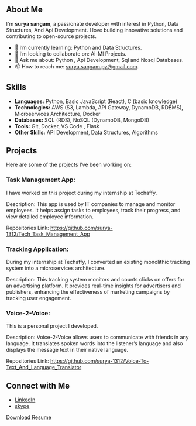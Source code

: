 ## About Me
I'm **surya sangam**, a passionate developer with interest in Python, Data Structures, And Api Development. I love building innovative solutions and contributing to open-source projects.

- 🌱 I’m currently learning: Python and Data Structures.
- 👯 I’m looking to collaborate on: Ai-Ml Projects.
- 💬 Ask me about: Python , Api Development, Sql and Nosql Databases.
- 📫 How to reach me: surya.sangam.py@gmail.com.

## Skills
- **Languages:** Python, Basic JavaScript (React), C (basic knowledge)
- **Technologies:** AWS (S3, Lambda, API Gateway, DynamoDB, RDBMS), Microservices Architecture, Docker
- **Databases:** SQL (RDS), NoSQL (DynamoDB, MongoDB)  
- **Tools:** Git, Docker, VS Code , Flask
- **Other Skills:** API Development, Data Structures, Algorithms

## Projects
Here are some of the projects I’ve been working on:

### Task Management App:
I have worked on this project during my internship at Techaffy.

Description: This app is used by IT companies to manage and monitor employees. It helps assign tasks to employees, track their progress, and view detailed employee information.

Repositories Link: https://github.com/surya-1312/Tech_Task_Management_App

### Tracking Application:
During my internship at Techaffy, I converted an existing monolithic tracking system into a microservices architecture.

Description: This tracking system monitors and counts clicks on offers for an advertising platform. It provides real-time insights for advertisers and publishers, enhancing the effectiveness of marketing campaigns by tracking user engagement.

### Voice-2-Voice:
This is a personal project I developed.

Description: Voice-2-Voice allows users to communicate with friends in any language. It translates spoken words into the listener’s language and also displays the message text in their native language.

Repositories Link: https://github.com/surya-1312/Voice-To-Text_And_Language_Translator

## Connect with Me

- [LinkedIn](https://www.linkedin.com/in/surya0202/)
- [skype](https://join.skype.com/invite/q8eDh4drMYjw)

[Download Resume](https://github.com/user-attachments/files/17007625/Resume.pdf)

